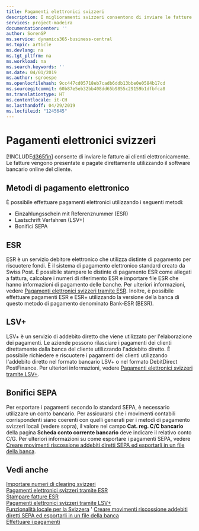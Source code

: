 ```yaml
---
title: Pagamenti elettronici svizzeri
description: I miglioramenti svizzeri consentono di inviare le fatture ai clienti elettronicamente. Le fatture vengono presentate e pagate direttamente utilizzando il software bancario online del cliente.
services: project-madeira
documentationcenter: ''
author: SorenGP
ms.service: dynamics365-business-central
ms.topic: article
ms.devlang: na
ms.tgt_pltfrm: na
ms.workload: na
ms.search.keywords: ''
ms.date: 04/01/2019
ms.author: sgroespe
ms.openlocfilehash: 9cc447cd05718eb7cadb6ddb13bbe0e0584b17cd
ms.sourcegitcommit: 60b87e5eb32bb408dd65b9855c29159b1dfbfca8
ms.translationtype: HT
ms.contentlocale: it-CH
ms.lasthandoff: 04/29/2019
ms.locfileid: "1245645"
---
```

# <a name="swiss-electronic-payments"></a>Pagamenti elettronici svizzeri
[!INCLUDE[d365fin](../../includes/d365fin_md.md)] consente di inviare le fatture ai clienti elettronicamente. Le fatture vengono presentate e pagate direttamente utilizzando il software bancario online del cliente.  

## <a name="electronic-payment-methods"></a>Metodi di pagamento elettronico  
È possibile effettuare pagamenti elettronici utilizzando i seguenti metodi:  

- Einzahlungsschein mit Referenznummer (ESR)  
- Lastschrift Verfahren (LSV+)  
- Bonifici SEPA  

## <a name="esr"></a>ESR  
ESR è un servizio debitore elettronico che utilizza distinte di pagamento per riscuotere fondi. È il sistema di pagamento elettronico standard creato da Swiss Post. È possibile stampare le distinte di pagamento ESR come allegati a fattura, calcolare i numeri di riferimento ESR e importare file ESR che hanno informazioni di pagamento delle banche. Per ulteriori informazioni, vedere [Pagamenti elettronici svizzeri tramite ESR](how-to-print-esr-invoices.md). Inoltre, è possibile effettuare pagamenti ESR e ESR+ utilizzando la versione della banca di questo metodo di pagamento denominato Bank-ESR (BESR).  

## <a name="lsv"></a>LSV+  
LSV+ è un servizio di addebito diretto che viene utilizzato per l'elaborazione dei pagamenti. Le aziende possono rilasciare i pagamenti dei clienti direttamente dalla banca del cliente utilizzando l'addebito diretto. È possibile richiedere e riscuotere i pagamenti dei clienti utilizzando l'addebito diretto nel formato bancario LSV+ o nel formato DebitDirect PostFinance. Per ulteriori informazioni, vedere [Pagamenti elettronici svizzeri tramite LSV+](swiss-electronic-payments-using-lsv-.md).  

## <a name="sepa-credit-transfers"></a>Bonifici SEPA  
Per esportare i pagamenti secondo lo standard SEPA, è necessario utilizzare un conto bancario. Per assicurarsi che i movimenti contabili corrispondenti siano coerenti con quelli generati per i metodi di pagamento svizzeri locali (vedere sopra), il valore nel campo **Cat. reg. C/C bancario** della pagina **Scheda conto corrente bancario** deve indicare il relativo conto C/G. Per ulteriori informazioni su come esportare i pagamenti SEPA, vedere [Creare movimenti riscossione addebiti diretti SEPA ed esportarli in un file della banca](../../finance-how-create-sepa-direct-debit-collection-entries-export-bank-file.md).  

## <a name="see-also"></a>Vedi anche  
 [Importare numeri di clearing svizzeri](how-to-import-swiss-bank-clearing-numbers.md)   
 [Pagamenti elettronici svizzeri tramite ESR](swiss-electronic-payments-using-esr.md)   
 [Stampare fatture ESR](how-to-print-esr-invoices.md)   
 [Pagamenti elettronici svizzeri tramite LSV+](swiss-electronic-payments-using-lsv-.md)   
 [Funzionalità locale per la Svizzera](switzerland-local-functionality.md)  ' [Creare movimenti riscossione addebiti diretti SEPA ed esportarli in un file della banca](../../finance-how-create-sepa-direct-debit-collection-entries-export-bank-file.md)  
 [Effettuare i pagamenti](../../payables-make-payments.md)
